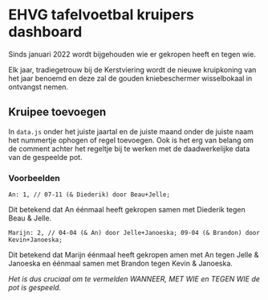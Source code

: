 # EHVG tafelvoetbal kruipers dashboard
Sinds januari 2022 wordt bijgehouden wie er gekropen heeft en tegen wie.

Elk jaar, tradiegetrouw bij de Kerstviering wordt de nieuwe kruipkoning van het jaar benoemd en deze zal de gouden kniebeschermer wisselbokaal in ontvangst nemen.

## Kruipee toevoegen
In `data.js` onder het juiste jaartal en de juiste maand onder de juiste naam het nummertje ophogen of regel toevoegen. Ook is het erg van belang om de comment achter het regeltje bij te werken met de daadwerkelijke data van de gespeelde pot.

### Voorbeelden

```
An: 1, // 07-11 (& Diederik) door Beau+Jelle;
```

Dit betekend dat An éénmaal heeft gekropen samen met Diederik tegen Beau & Jelle.

```
Marijn: 2, // 04-04 (& An) door Jelle+Janoeska; 09-04 (& Brandon) door Kevin+Janoeska;
```
Dit betekend dat Marijn éénmaal heeft gekropen amen met An tegen Jelle & Janoeska en éénmaal samen met Brandon tegen Kevin & Janoeska.

_Het is dus cruciaal om te vermelden WANNEER, MET WIE en TEGEN WIE de pot is gespeeld._